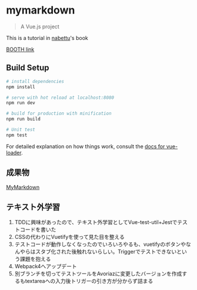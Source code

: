 # mymarkdown

> A Vue.js project

This is a tutorial in [nabettu](https://github.com/nabettu)'s book

[BOOTH link](https://booth.pm/ja/items/829853)

## Build Setup

``` bash
# install dependencies
npm install

# serve with hot reload at localhost:8080
npm run dev

# build for production with minification
npm run build

# Unit test
npm test
```
For detailed explanation on how things work, consult the [docs for vue-loader](http://vuejs.github.io/vue-loader).

## 成果物

[MyMarkdown](https://mymarkdown-3b8fc.firebaseapp.com/)

## テキスト外学習
1. TDDに興味があったので、テキスト外学習としてVue-test-util+Jestでテストコードを書いた
1. CSSの代わりにVuetifyを使って見た目を整える
1. テストコードが動作しなくなったのでいろいろやるも、vuetifyのボタンやなんやらはスタブ化された後触れないらしい。Triggerでテストできないという課題を抱える
1. Webpack4へアップデート
1. 別ブランチを切ってテストツールをAvoriazに変更したバージョンを作成するもtextareaへの入力後トリガーの引き方が分からず詰まる